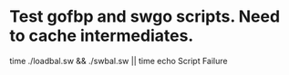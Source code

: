 # Test gofbp and swgo scripts.   Need to cache intermediates. 
  time ./loadbal.sw && ./swbal.sw ||  time echo Script Failure
